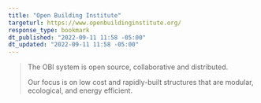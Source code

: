```yaml
---
title: "Open Building Institute"
targeturl: https://www.openbuildinginstitute.org/
response_type: bookmark
dt_published: "2022-09-11 11:58 -05:00"
dt_updated: "2022-09-11 11:58 -05:00"
---
```


> The OBI system is open source, collaborative and distributed.
>
> Our focus is on low cost and rapidly-built structures that are modular, ecological, and energy efficient.